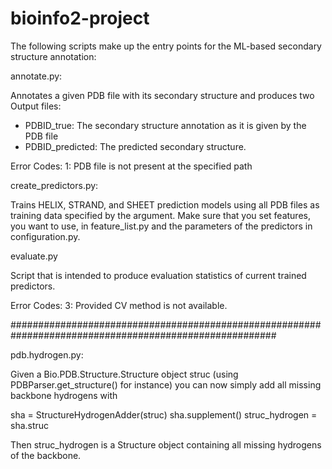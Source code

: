 # bioinfo2-project

The following scripts make up the entry points for the ML-based secondary structure annotation:

annotate.py:

Annotates a given PDB file with its secondary structure and produces two Output files:

 * PDBID_true: The secondary structure annotation as it is given by the PDB file
 * PDBID_predicted: The predicted secondary structure.

Error Codes:
1: PDB file is not present at the specified path


create_predictors.py:

Trains HELIX, STRAND, and SHEET prediction models using all PDB files as training data
specified by the argument. Make sure that you set features, you want to use, in feature_list.py
and the parameters of the predictors in configuration.py.


evaluate.py

Script that is intended to produce evaluation statistics of current trained predictors.

Error Codes:
3: Provided CV method is not available.



########################################################################################################

pdb.hydrogen.py:

Given a Bio.PDB.Structure.Structure object struc (using PDBParser.get_structure() for instance) you can
now simply add all missing backbone hydrogens with

sha = StructureHydrogenAdder(struc)
sha.supplement()
struc_hydrogen = sha.struc

Then struc_hydrogen is a Structure object containing all missing hydrogens of the backbone.














